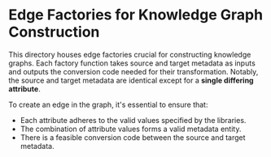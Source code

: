 # Edge Factories for Knowledge Graph Construction

This directory houses edge factories crucial for constructing knowledge graphs. Each factory function takes source and target metadata as inputs and outputs the conversion code needed for their transformation. Notably, the source and target metadata are identical except for a **single differing attribute**.


To create an edge in the graph,  it's essential to ensure that:

* Each attribute adheres to the valid values specified by the libraries.
* The combination of attribute values forms a valid metadata entity.
* There is a feasible conversion code between the source and target metadata.
